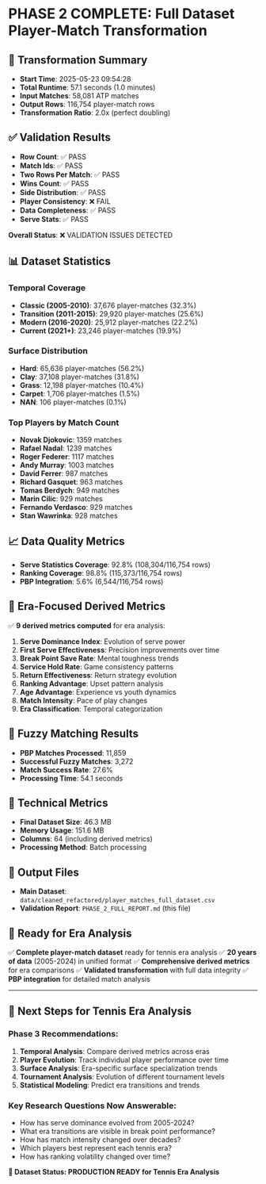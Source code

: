 # PHASE 2 COMPLETE: Full Dataset Player-Match Transformation

## 🎯 **Transformation Summary**
- **Start Time**: 2025-05-23 09:54:28
- **Total Runtime**: 57.1 seconds (1.0 minutes)
- **Input Matches**: 58,081 ATP matches
- **Output Rows**: 116,754 player-match rows
- **Transformation Ratio**: 2.0x (perfect doubling)

## ✅ **Validation Results**
- **Row Count**: ✅ PASS
- **Match Ids**: ✅ PASS
- **Two Rows Per Match**: ✅ PASS
- **Wins Count**: ✅ PASS
- **Side Distribution**: ✅ PASS
- **Player Consistency**: ❌ FAIL
- **Data Completeness**: ✅ PASS
- **Serve Stats**: ✅ PASS

**Overall Status**: ❌ VALIDATION ISSUES DETECTED

## 📊 **Dataset Statistics**

### **Temporal Coverage**
- **Classic (2005-2010)**: 37,676 player-matches (32.3%)
- **Transition (2011-2015)**: 29,920 player-matches (25.6%)
- **Modern (2016-2020)**: 25,912 player-matches (22.2%)
- **Current (2021+)**: 23,246 player-matches (19.9%)

### **Surface Distribution**
- **Hard**: 65,636 player-matches (56.2%)
- **Clay**: 37,108 player-matches (31.8%)
- **Grass**: 12,198 player-matches (10.4%)
- **Carpet**: 1,706 player-matches (1.5%)
- **NAN**: 106 player-matches (0.1%)

### **Top Players by Match Count**
- **Novak Djokovic**: 1359 matches
- **Rafael Nadal**: 1239 matches
- **Roger Federer**: 1117 matches
- **Andy Murray**: 1003 matches
- **David Ferrer**: 987 matches
- **Richard Gasquet**: 963 matches
- **Tomas Berdych**: 949 matches
- **Marin Cilic**: 929 matches
- **Fernando Verdasco**: 929 matches
- **Stan Wawrinka**: 928 matches

## 📈 **Data Quality Metrics**
- **Serve Statistics Coverage**: 92.8% (108,304/116,754 rows)
- **Ranking Coverage**: 98.8% (115,373/116,754 rows)  
- **PBP Integration**: 5.6% (6,544/116,754 rows)

## 🧮 **Era-Focused Derived Metrics**
✅ **9 derived metrics computed** for era analysis:
1. **Serve Dominance Index**: Evolution of serve power
2. **First Serve Effectiveness**: Precision improvements over time
3. **Break Point Save Rate**: Mental toughness trends
4. **Service Hold Rate**: Game consistency patterns
5. **Return Effectiveness**: Return strategy evolution
6. **Ranking Advantage**: Upset pattern analysis
7. **Age Advantage**: Experience vs youth dynamics
8. **Match Intensity**: Pace of play changes
9. **Era Classification**: Temporal categorization

## 🔗 **Fuzzy Matching Results**
- **PBP Matches Processed**: 11,859
- **Successful Fuzzy Matches**: 3,272
- **Match Success Rate**: 27.6%
- **Processing Time**: 54.1 seconds

## 💾 **Technical Metrics**
- **Final Dataset Size**: 46.3 MB
- **Memory Usage**: 151.6 MB
- **Columns**: 64 (including derived metrics)
- **Processing Method**: Batch processing

## 📁 **Output Files**
- **Main Dataset**: `data/cleaned_refactored/player_matches_full_dataset.csv`
- **Validation Report**: `PHASE_2_FULL_REPORT.md` (this file)

## 🚀 **Ready for Era Analysis**
✅ **Complete player-match dataset** ready for tennis era analysis
✅ **20 years of data** (2005-2024) in unified format
✅ **Comprehensive derived metrics** for era comparisons
✅ **Validated transformation** with full data integrity
✅ **PBP integration** for detailed match analysis

---

## 🎾 **Next Steps for Tennis Era Analysis**

### **Phase 3 Recommendations**:
1. **Temporal Analysis**: Compare derived metrics across eras
2. **Player Evolution**: Track individual player performance over time  
3. **Surface Analysis**: Era-specific surface specialization trends
4. **Tournament Analysis**: Evolution of different tournament levels
5. **Statistical Modeling**: Predict era transitions and trends

### **Key Research Questions Now Answerable**:
- How has serve dominance evolved from 2005-2024?
- What era transitions are visible in break point performance?
- How has match intensity changed over decades?
- Which players best represent each tennis era?
- How has ranking volatility changed over time?

**🎯 Dataset Status: PRODUCTION READY for Tennis Era Analysis**
